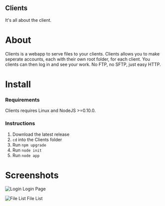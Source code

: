 Clients
-------
It's all about the client.

About
=====
Clients is a webapp to serve files to your clients. Clients allows you to make seperate accounts, each with their own root folder, for each client. You clients can then log in and see your work. No FTP, no SFTP, just easy HTTP.

Install
=======

### Requirements
Clients requires Linux and NodeJS >=0.10.0.

### Instructions

1. Download the latest release
2. `cd` into the Clients folder
3. Run `npm upgrade`
4. Run `node init`
5. Run `node app`

Screenshots
===========
![Login](https://raw.github.com/wiki/blopker/Clients/screenshots/login.png)
Login Page

![File List](https://raw.github.com/wiki/blopker/Clients/screenshots/list.png)
File List

